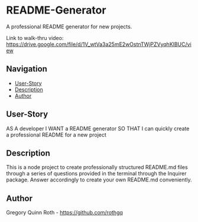 # README-Generator

A professional README generator for new projects.

Link to walk-thru video: https://drive.google.com/file/d/1V_wtVa3a25mE2wOstnTWjPZVyqhKlBUC/view

## Navigation
- [User-Story](#user-story)
- [Description](#description)
- [Author](#author)

## User-Story

AS A developer
I WANT a README generator
SO THAT I can quickly create a professional README for a new project

## Description

This is a node project to create professionally structured README.md files through a series of questions provided in the terminal through the Inquirer package. Answer accordingly to create your own README.md conveniently.

## Author

Gregory Quinn Roth - https://github.com/rothgq